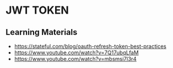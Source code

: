 # JWT TOKEN

## Learning Materials

- https://stateful.com/blog/oauth-refresh-token-best-practices
- https://www.youtube.com/watch?v=7Q17ubqLfaM
- https://www.youtube.com/watch?v=mbsmsi7l3r4